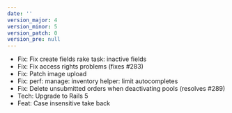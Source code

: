 ```yaml
---
date: ''
version_major: 4
version_minor: 5
version_patch: 0
version_pre: null
---
```


- Fix: Fix create fields rake task: inactive fields
- Fix: Fix access rights problems (fixes #283)
- Fix: Patch image upload
- Fix: perf: manage: inventory helper: limit autocompletes
- Fix: Delete unsubmitted orders when deactivating pools (resolves #289)
- Tech: Upgrade to Rails 5
- Feat: Case insensitive take back


